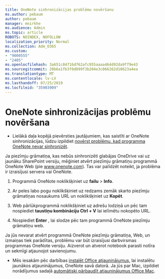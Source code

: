 ```yaml
---
title: OneNote sinhronizācijas problēmu novēršanu
ms.author: pebaum
author: pebaum
manager: mnirkhe
ms.audience: Admin
ms.topic: article
ROBOTS: NOINDEX, NOFOLLOW
localization_priority: Normal
ms.collection: Adm_O365
ms.custom:
- "9000555"
- "2405"
ms.openlocfilehash: 3a651c84716d762afc955aaaa464d92da9ff9e43
ms.sourcegitcommit: 20b6a1fb3f0d899f3b204e3c066262d10623a4ea
ms.translationtype: MT
ms.contentlocale: lv-LV
ms.lasthandoff: 07/25/2019
ms.locfileid: "35903909"
---
```

# <a name="troubleshoot-onenote-sync-issues"></a>OneNote sinhronizācijas problēmu novēršana

* Lielākā daļa kopējā pievērsties jautājumiem, kas saistīti ar OneNote sinhronizācijas, lūdzu izpildiet [novērst problēmu, kad programma OneNote nevar sinhronizēt](https://support.office.com/article/Fix-issues-when-you-can-t-sync-OneNote-299495ef-66d1-448f-90c1-b785a6968d45).

Ja piezīmju grāmatiņa, kas nebūs sinhronizēti glabājas OneDrive vai uz jaunāku SharePoint versiju, mēģiniet atvērt piezīmju grāmatiņu programmā OneNote Web (pie www.onenote.com). Tas var palīdzēt noteikt, ja problēma ir izraisījusi servera vai OneNote.

1. Programmā OneNote noklikšķiniet uz **failu** > **Info**.

2. Ar peles labo pogu noklikšķiniet uz redzams zemāk skarto piezīmju grāmatiņas nosaukums URL un noklikšķiniet uz **Kopēt**.

3. Web pārlūkprogrammā noklikšķiniet uz adrešu lodziņā un pēc tam nospiediet **taustiņu kombināciju Ctrl + V** lai ielīmētu nokopēto URL.

4. Nospiediet **Enter** , lai slodze pēc tam programmā OneNote piezīmju grāmatiņu web.

Ja jūs nevarat atvērt programmā OneNote piezīmju grāmatiņa, Web, un izmaiņas tiek parādītas, problēmu var būt izraisījusi darbvirsmas programmas OneNote versiju. Aizverot un atverot notebook parasti notīra un sekmīgi atjaunojot savienojumu.

* Mēs iesakām pēc darbības [instalēt Office atjauninājumus,](https://support.office.com/article/Install-Office-updates-2ab296f3-7f03-43a2-8e50-46de917611c5) lai instalētu jaunākos atjauninājumus, OneNote savā datorā. Ja jūs par Mac, izpildiet norādījumus sadaļā [automātiski pārbaudīt atjauninājumus Office Mac](https://support.office.com/article/update-office-for-mac-automatically-bfd1e497-c24d-4754-92ab-910a4074d7c1).